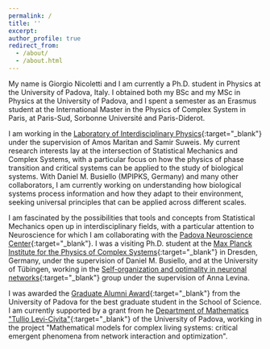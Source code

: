 ```yaml
---
permalink: /
title: ''
excerpt:
author_profile: true
redirect_from:
  - /about/
  - /about.html
---
```


My name is Giorgio Nicoletti and I am currently a Ph.D. student in Physics at the University of Padova, Italy. I obtained both my BSc and my MSc in Physics at the University of Padova, and I spent a semester as an Erasmus student at the International Master in the Physics of Complex System in Paris, at Paris-Sud, Sorbonne Université and Paris-Diderot.

 I am working in the [Laboratory of Interdisciplinary Physics](https://liphlab.com/){:target="_blank"}<!--_--> under the supervision of Amos Maritan and Samir Suweis. My current research interests lay at the intersection of Statistical Mechanics and Complex Systems, with a particular focus on how the physics of phase transition and critical systems can be applied to the study of biological systems. With Daniel M. Busiello (MPIPKS, Germany) and many other collaborators, I am currently working on understanding how biological systems process information and how they adapt to their environment, seeking universal principles that can be applied across different scales.

 I am fascinated by the possibilities that tools and concepts from Statistical Mechanics open up in interdisciplinary fields, with a particular attention to Neuroscience for which I am collaborating with the [Padova Neuroscience Center](https://pnc.unipd.it/){:target="_blank"}<!--_-->. I was a visiting Ph.D. student at the [Max Planck Institute for the Physics of Complex Systems](https://www.pks.mpg.de/){:target="_blank"}<!--_--> in Dresden, Germany, under the supervision of Daniel M. Busiello, and at the University of Tübingen, working in the [Self-organization and optimality in neuronal networks](https://uni-tuebingen.de/fakultaeten/mathematisch-naturwissenschaftliche-fakultaet/fachbereiche/informatik/lehrstuehle/self-organization-and-optimality-in-neuronal-networks/){:target="_blank"}<!--_--> group under the supervision of Anna Levina.

I was awarded the [Graduate Alumni Award](https://www.alumniunipd.it/blog/event/alumni-awards-2022-storie-di-eccellenza/){:target="_blank"}<!--_--> from the University of Padova for the best graduate student in the School of Science. I am currently supported by a grant from he [Department of Mathematics "Tullio Levi-Civita"](https://https://www.math.unipd.it/){:target="_blank"}<!--_--> of the University of Padova, working in the project "Mathematical models for complex living systems: critical emergent phenomena from network interaction and optimization".